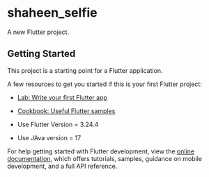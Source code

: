 # shaheen_selfie

A new Flutter project.

## Getting Started

This project is a starting point for a Flutter application.

A few resources to get you started if this is your first Flutter project:

- [Lab: Write your first Flutter app](https://docs.flutter.dev/get-started/codelab)
- [Cookbook: Useful Flutter samples](https://docs.flutter.dev/cookbook)

- Use Flutter Version = 3.24.4
- Use JAva version = 17

For help getting started with Flutter development, view the
[online documentation](https://docs.flutter.dev/), which offers tutorials,
samples, guidance on mobile development, and a full API reference.
